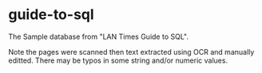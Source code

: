 # guide-to-sql
The Sample database from "LAN Times Guide to SQL".

Note the pages were scanned then text extracted using OCR and manually editted.  There may be typos in some string and/or numeric values.
